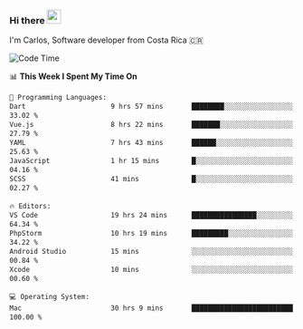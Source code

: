 ### Hi there <img src="https://media.giphy.com/media/hvRJCLFzcasrR4ia7z/giphy.gif" width="25px" height="25px">

I'm Carlos, Software developer from Costa Rica 🇨🇷

[//]: # (<a href="https://app.daily.dev/carum98"><img src="https://github.com/carum98/carum98/blob/main/devcard.svg" width="400" alt="Carlos Umaña Acevedo's Dev Card"/></a>)


<!--START_SECTION:waka-->
![Code Time](http://img.shields.io/badge/Code%20Time-11%2C939%20hrs%209%20mins-blue)

📊 **This Week I Spent My Time On** 

```text
💬 Programming Languages: 
Dart                     9 hrs 57 mins       ████████░░░░░░░░░░░░░░░░░   33.02 % 
Vue.js                   8 hrs 22 mins       ███████░░░░░░░░░░░░░░░░░░   27.79 % 
YAML                     7 hrs 43 mins       ██████░░░░░░░░░░░░░░░░░░░   25.63 % 
JavaScript               1 hr 15 mins        █░░░░░░░░░░░░░░░░░░░░░░░░   04.16 % 
SCSS                     41 mins             █░░░░░░░░░░░░░░░░░░░░░░░░   02.27 % 

🔥 Editors: 
VS Code                  19 hrs 24 mins      ████████████████░░░░░░░░░   64.34 % 
PhpStorm                 10 hrs 19 mins      █████████░░░░░░░░░░░░░░░░   34.22 % 
Android Studio           15 mins             ░░░░░░░░░░░░░░░░░░░░░░░░░   00.84 % 
Xcode                    10 mins             ░░░░░░░░░░░░░░░░░░░░░░░░░   00.60 % 

💻 Operating System: 
Mac                      30 hrs 9 mins       █████████████████████████   100.00 % 
```


<!--END_SECTION:waka-->
